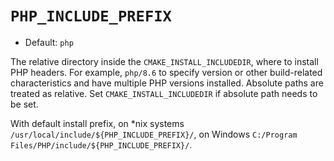 # `PHP_INCLUDE_PREFIX`

* Default: `php`

The relative directory inside the `CMAKE_INSTALL_INCLUDEDIR`, where to install
PHP headers. For example, `php/8.6` to specify version or other build-related
characteristics and have multiple PHP versions installed. Absolute paths are
treated as relative. Set `CMAKE_INSTALL_INCLUDEDIR` if absolute path needs to be
set.

With default install prefix, on *nix systems
`/usr/local/include/${PHP_INCLUDE_PREFIX}/`, on Windows
`C:/Program Files/PHP/include/${PHP_INCLUDE_PREFIX}/`.

